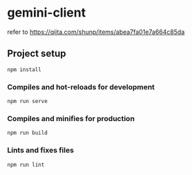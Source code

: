 # gemini-client

refer to 
https://qiita.com/shunp/items/abea7fa01e7a664c85da

## Project setup
```
npm install
```

### Compiles and hot-reloads for development
```
npm run serve
```

### Compiles and minifies for production
```
npm run build
```

### Lints and fixes files
```
npm run lint
```
